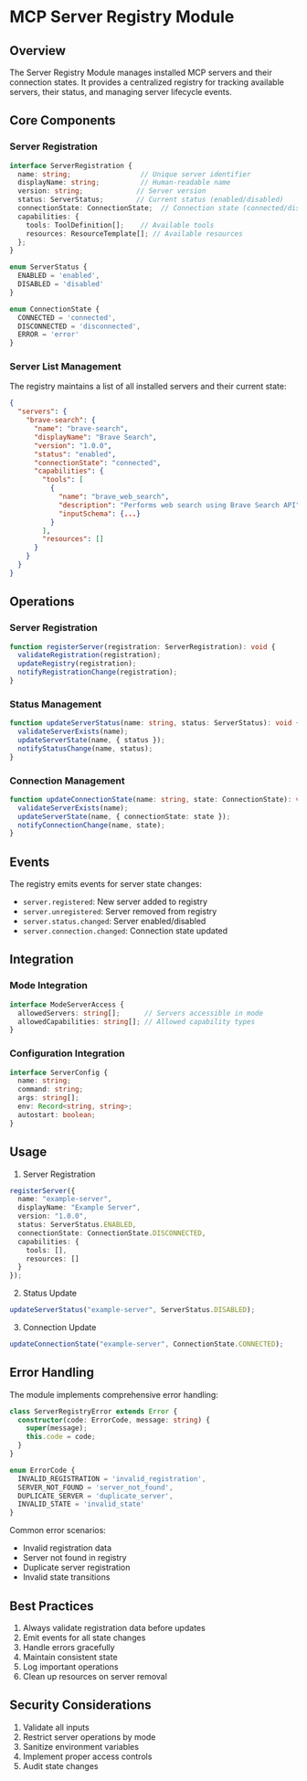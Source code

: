 # MCP Server Registry Module

## Overview

The Server Registry Module manages installed MCP servers and their connection states. It provides a centralized registry for tracking available servers, their status, and managing server lifecycle events.

## Core Components

### Server Registration

```typescript
interface ServerRegistration {
  name: string;                 // Unique server identifier
  displayName: string;          // Human-readable name
  version: string;             // Server version
  status: ServerStatus;        // Current status (enabled/disabled)
  connectionState: ConnectionState;  // Connection state (connected/disconnected)
  capabilities: {
    tools: ToolDefinition[];    // Available tools
    resources: ResourceTemplate[]; // Available resources
  };
}

enum ServerStatus {
  ENABLED = 'enabled',
  DISABLED = 'disabled'
}

enum ConnectionState {
  CONNECTED = 'connected',
  DISCONNECTED = 'disconnected',
  ERROR = 'error'
}
```

### Server List Management

The registry maintains a list of all installed servers and their current state:

```json
{
  "servers": {
    "brave-search": {
      "name": "brave-search",
      "displayName": "Brave Search",
      "version": "1.0.0",
      "status": "enabled",
      "connectionState": "connected",
      "capabilities": {
        "tools": [
          {
            "name": "brave_web_search",
            "description": "Performs web search using Brave Search API",
            "inputSchema": {...}
          }
        ],
        "resources": []
      }
    }
  }
}
```

## Operations

### Server Registration
```typescript
function registerServer(registration: ServerRegistration): void {
  validateRegistration(registration);
  updateRegistry(registration);
  notifyRegistrationChange(registration);
}
```

### Status Management
```typescript
function updateServerStatus(name: string, status: ServerStatus): void {
  validateServerExists(name);
  updateServerState(name, { status });
  notifyStatusChange(name, status);
}
```

### Connection Management
```typescript
function updateConnectionState(name: string, state: ConnectionState): void {
  validateServerExists(name);
  updateServerState(name, { connectionState: state });
  notifyConnectionChange(name, state);
}
```

## Events

The registry emits events for server state changes:

- `server.registered`: New server added to registry
- `server.unregistered`: Server removed from registry  
- `server.status.changed`: Server enabled/disabled
- `server.connection.changed`: Connection state updated

## Integration

### Mode Integration
```typescript
interface ModeServerAccess {
  allowedServers: string[];      // Servers accessible in mode
  allowedCapabilities: string[]; // Allowed capability types
}
```

### Configuration Integration
```typescript
interface ServerConfig {
  name: string;
  command: string;
  args: string[];
  env: Record<string, string>;
  autostart: boolean;
}
```

## Usage

1. Server Registration
```typescript
registerServer({
  name: "example-server",
  displayName: "Example Server",
  version: "1.0.0",
  status: ServerStatus.ENABLED,
  connectionState: ConnectionState.DISCONNECTED,
  capabilities: {
    tools: [],
    resources: []
  }
});
```

2. Status Update
```typescript
updateServerStatus("example-server", ServerStatus.DISABLED);
```

3. Connection Update  
```typescript
updateConnectionState("example-server", ConnectionState.CONNECTED);
```

## Error Handling

The module implements comprehensive error handling:

```typescript
class ServerRegistryError extends Error {
  constructor(code: ErrorCode, message: string) {
    super(message);
    this.code = code;
  }
}

enum ErrorCode {
  INVALID_REGISTRATION = 'invalid_registration',
  SERVER_NOT_FOUND = 'server_not_found',
  DUPLICATE_SERVER = 'duplicate_server',
  INVALID_STATE = 'invalid_state'
}
```

Common error scenarios:
- Invalid registration data
- Server not found in registry
- Duplicate server registration 
- Invalid state transitions

## Best Practices

1. Always validate registration data before updates
2. Emit events for all state changes
3. Handle errors gracefully
4. Maintain consistent state
5. Log important operations
6. Clean up resources on server removal

## Security Considerations

1. Validate all inputs
2. Restrict server operations by mode
3. Sanitize environment variables
4. Implement proper access controls
5. Audit state changes